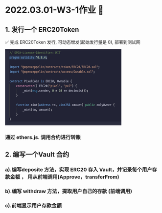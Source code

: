 # 2022.03.01-W3-1作业 📔

## 1. 发行一个 ERC20Token

✅ 完成 ERC20Token 发行, 可动态增发(起始发行量是 0), 部署到测试网

<img style="width:380px;height:250px" src="./2022-03-09-21-40-04.png"  alt="见根目录图片"/>

### 通过 ethers.js. 调用合约进行转账


## 2. 编写一个Vault 合约

### a).编写deposite 方法，实现 ERC20 存入 Vault，并记录每个用户存款金额 ， 用从前端调用(Approve，transferFrom)

### b).编写 withdraw 方法，提取用户自己的存款 (前端调用)

### c).前端显示用户存款金额